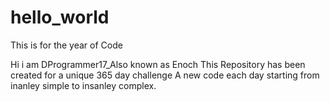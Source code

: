 # hello_world
This is for the year of Code

Hi i am DProgrammer17_Also known as Enoch
This Repository has been created for a unique 365 day challenge 
A new code each day starting from 
inanley simple to insanley complex.

